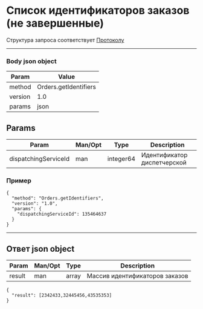 # Список идентификаторов заказов (не завершенные)

Структура запроса соответствует [Протоколу](docs/request.md)

---

### Body json object

Param | Value
----- | ------
method | Orders.getIdentifiers
version | 1.0
params | json

## Params

Param | Man/Opt | Type | Description
----- | ------- | ---- | -----------
dispatchingServiceId | man | integer64 | Идентификатор диспетчерской

### Пример

```
{
  "method": "Orders.getIdentifiers",
  "version": "1.0",
  "params": {
    "dispatchingServiceId": 135464637
  }
}
```

---

## Ответ json object

Param  | Man/Opt | Type | Description
-----  | ------- | ---- | -----------
result | man | array | Массив идентификаторов заказов

```
{
  "result": [2342433,32445456,43535353]
}
```
